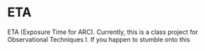 # ETA
ETA (Exposure Time for ARC). Currently, this is a class project for Observational Techniques I. If you happen to stumble onto this
